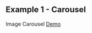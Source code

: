 <h2>Example 1 - Carousel</h2>
<p>Image Carousel <a href="https://5n4dp9.csb.app/" alt="image-slider" target="_blank">Demo</a>

